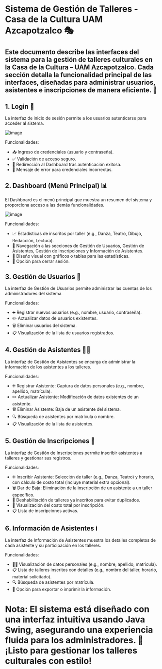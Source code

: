 # Sistema de Gestión de Talleres - Casa de la Cultura UAM Azcapotzalco 🎭

Este documento describe las interfaces del sistema para la gestión de talleres culturales en la Casa de la Cultura – UAM Azcapotzalco. Cada sección detalla la funcionalidad principal de las interfaces, diseñadas para administrar usuarios, asistentes e inscripciones de manera eficiente. 🚀
---
## 1. Login 🔐

La interfaz de inicio de sesión permite a los usuarios autenticarse para acceder al sistema.

![image](https://github.com/user-attachments/assets/1def7677-2367-47c2-85ce-6621b2e8a296)

Funcionalidades:
- 📥 Ingreso de credenciales (usuario y contraseña).
- ✅ Validación de acceso seguro.
- 🚪 Redirección al Dashboard tras autenticación exitosa.
- 🚫 Mensaje de error para credenciales incorrectas.

## 2. Dashboard (Menú Principal) 📊

El Dashboard es el menú principal que muestra un resumen del sistema y proporciona acceso a las demás funcionalidades.

![image](https://github.com/user-attachments/assets/ea8acbd4-cee5-413e-9f7f-44720f63f54f)

Funcionalidades:
- 📈 Estadísticas de inscritos por taller (e.g., Danza, Teatro, Dibujo, Redacción, Lectura).
- 🧭 Navegación a las secciones de Gestión de Usuarios, Gestión de Asistentes, Gestión de Inscripciones y Información de Asistentes.
- 🎨 Diseño visual con gráficos o tablas para las estadísticas.
- 🔄 Opción para cerrar sesión.

## 3. Gestión de Usuarios 👥

La interfaz de Gestión de Usuarios permite administrar las cuentas de los administradores del sistema.

Funcionalidades:
- ➕ Registrar nuevos usuarios (e.g., nombre, usuario, contraseña).
- ✏️ Actualizar datos de usuarios existentes.
- 🗑️ Eliminar usuarios del sistema.
- 📋 Visualización de la lista de usuarios registrados.

## 4. Gestión de Asistentes 🧑‍🎓

La interfaz de Gestión de Asistentes se encarga de administrar la información de los asistentes a los talleres.

Funcionalidades:
- ➕ Registrar Asistente: Captura de datos personales (e.g., nombre, apellido, matrícula).
- ✏️ Actualizar Asistente: Modificación de datos existentes de un asistente.
- 🗑️ Eliminar Asistente: Baja de un asistente del sistema.
- 🔍 Búsqueda de asistentes por matrícula o nombre.
- 📋 Visualización de la lista de asistentes.

## 5. Gestión de Inscripciones 📝

La interfaz de Gestión de Inscripciones permite inscribir asistentes a talleres y gestionar sus registros.

Funcionalidades:
- ➕ Inscribir Asistente: Selección de taller (e.g., Danza, Teatro) y horario, con cálculo de costo total (incluye material extra opcional).
- 🗑️ Dar de Baja: Eliminación de la inscripción de un asistente a un taller específico.
- 🚫 Deshabilitación de talleres ya inscritos para evitar duplicados.
- 💸 Visualización del costo total por inscripción.
- 📋 Lista de inscripciones activas.

## 6. Información de Asistentes ℹ️

La interfaz de Información de Asistentes muestra los detalles completos de cada asistente y su participación en los talleres.

Funcionalidades:
- 🧑‍🎓 Visualización de datos personales (e.g., nombre, apellido, matrícula).
- 📋 Lista de talleres inscritos con detalles (e.g., nombre del taller, horario, material solicitado).
- 🔍 Búsqueda de asistentes por matrícula.
- 📄 Opción para exportar o imprimir la información.

# Nota: El sistema está diseñado con una interfaz intuitiva usando Java Swing, asegurando una experiencia fluida para los administradores. 🎉 ¡Listo para gestionar los talleres culturales con estilo!
